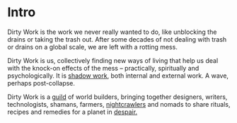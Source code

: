 # Intro

Dirty Work is the work we never really wanted to do, like unblocking the drains or taking the trash out. After some decades of not dealing with trash or drains on a global scale, we are left with a rotting mess.

Dirty Work is us, collectively finding new ways of living that help us deal with the knock-on effects of the mess – practically, spiritually and psychologically. It is [shadow work](https://www.youtube.com/watch?v=T_lxS_blPvM), both internal and external work. A wave, perhaps post-collapse. 

Dirty Work is a [guild](https://en.m.wikipedia.org/wiki/Guild) of world builders, bringing together designers, writers, technologists, shamans, farmers, [nightcrawlers](https://www.youtube.com/watch?v=X8kYDQan8bw) and nomads to share rituals, recipes and remedies for a planet in [despair.](https://dirty.work/Deep%20Adaptation:%20A%20Map%20for%20Navigating%20Climate%20Tragedy%20-%20Lifeworth%20https://www.lifeworth.com/deepadaptation.pdf)



